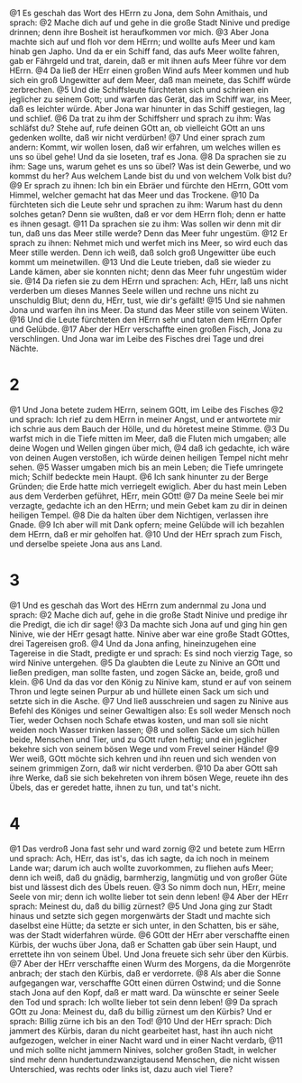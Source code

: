 @1 Es geschah das Wort des HErrn zu Jona, dem Sohn Amithais, und sprach: @2 Mache dich auf und gehe in die große Stadt Ninive und predige drinnen; denn ihre Bosheit ist heraufkommen vor mich. @3 Aber Jona machte sich auf und floh vor dem HErrn; und wollte aufs Meer und kam hinab gen Japho. Und da er ein Schiff fand, das aufs Meer wollte fahren, gab er Fährgeld und trat, darein, daß er mit ihnen aufs Meer führe vor dem HErrn. @4 Da ließ der HErr einen großen Wind aufs Meer kommen und hub sich ein groß Ungewitter auf dem Meer, daß man meinete, das Schiff würde zerbrechen. @5 Und die Schiffsleute fürchteten sich und schrieen ein jeglicher zu seinem Gott; und warfen das Gerät, das im Schiff war, ins Meer, daß es leichter würde. Aber Jona war hinunter in das Schiff gestiegen, lag und schlief. @6 Da trat zu ihm der Schiffsherr und sprach zu ihm: Was schläfst du? Stehe auf, rufe deinen GOtt an, ob vielleicht GOtt an uns gedenken wollte, daß wir nicht verdürben! @7 Und einer sprach zum andern: Kommt, wir wollen losen, daß wir erfahren, um welches willen es uns so übel gehe! Und da sie loseten, traf es Jona. @8 Da sprachen sie zu ihm: Sage uns, warum gehet es uns so übel? Was ist dein Gewerbe, und wo kommst du her? Aus welchem Lande bist du und von welchem Volk bist du? @9 Er sprach zu ihnen: Ich bin ein Ebräer und fürchte den HErrn, GOtt vom Himmel, welcher gemacht hat das Meer und das Trockene. @10 Da fürchteten sich die Leute sehr und sprachen zu ihm: Warum hast du denn solches getan? Denn sie wußten, daß er vor dem HErrn floh; denn er hatte es ihnen gesagt. @11 Da sprachen sie zu ihm: Was sollen wir denn mit dir tun, daß uns das Meer stille werde? Denn das Meer fuhr ungestüm. @12 Er sprach zu ihnen: Nehmet mich und werfet mich ins Meer, so wird euch das Meer stille werden. Denn ich weiß, daß solch groß Ungewitter übe euch kommt um meinetwillen. @13 Und die Leute trieben, daß sie wieder zu Lande kämen, aber sie konnten nicht; denn das Meer fuhr ungestüm wider sie. @14 Da riefen sie zu dem HErrn und sprachen: Ach, HErr, laß uns nicht verderben um dieses Mannes Seele willen und rechne uns nicht zu unschuldig Blut; denn du, HErr, tust, wie dir's gefällt! @15 Und sie nahmen Jona und warfen ihn ins Meer. Da stund das Meer stille von seinem Wüten. @16 Und die Leute fürchteten den HErrn sehr und taten dem HErrn Opfer und Gelübde. @17 Aber der HErr verschaffte einen großen Fisch, Jona zu verschlingen. Und Jona war im Leibe des Fisches drei Tage und drei Nächte.

# 2
@1 Und Jona betete zudem HErrn, seinem GOtt, im Leibe des Fisches @2 und sprach: Ich rief zu dem HErrn in meiner Angst, und er antwortete mir ich schrie aus dem Bauch der Hölle, und du höretest meine Stimme. @3 Du warfst mich in die Tiefe mitten im Meer, daß die Fluten mich umgaben; alle deine Wogen und Wellen gingen über mich, @4 daß ich gedachte, ich wäre von deinen Augen verstoßen, ich würde deinen heiligen Tempel nicht mehr sehen. @5 Wasser umgaben mich bis an mein Leben; die Tiefe umringete mich; Schilf bedeckte mein Haupt. @6 Ich sank hinunter zu der Berge Gründen; die Erde hatte mich verriegelt ewiglich. Aber du hast mein Leben aus dem Verderben geführet, HErr, mein GOtt! @7 Da meine Seele bei mir verzagte, gedachte ich an den HErrn; und mein Gebet kam zu dir in deinen heiligen Tempel. @8 Die da halten über dem Nichtigen, verlassen ihre Gnade. @9 Ich aber will mit Dank opfern; meine Gelübde will ich bezahlen dem HErrn, daß er mir geholfen hat. @10 Und der HErr sprach zum Fisch, und derselbe speiete Jona aus ans Land.

# 3
@1 Und es geschah das Wort des HErrn zum andernmal zu Jona und sprach: @2 Mache dich auf, gehe in die große Stadt Ninive und predige ihr die Predigt, die ich dir sage! @3 Da machte sich Jona auf und ging hin gen Ninive, wie der HErr gesagt hatte. Ninive aber war eine große Stadt GOttes, drei Tagereisen groß. @4 Und da Jona anfing, hineinzugehen eine Tagereise in die Stadt, predigte er und sprach: Es sind noch vierzig Tage, so wird Ninive untergehen. @5 Da glaubten die Leute zu Ninive an GOtt und ließen predigen, man sollte fasten, und zogen Säcke an, beide, groß und klein. @6 Und da das vor den König zu Ninive kam, stund er auf von seinem Thron und legte seinen Purpur ab und hüllete einen Sack um sich und setzte sich in die Asche. @7 Und ließ ausschreien und sagen zu Ninive aus Befehl des Königes und seiner Gewaltigen also: Es soll weder Mensch noch Tier, weder Ochsen noch Schafe etwas kosten, und man soll sie nicht weiden noch Wasser trinken lassen; @8 und sollen Säcke um sich hüllen beide, Menschen und Tier, und zu GOtt rufen heftig; und ein jeglicher bekehre sich von seinem bösen Wege und vom Frevel seiner Hände! @9 Wer weiß, GOtt möchte sich kehren und ihn reuen und sich wenden von seinem grimmigen Zorn, daß wir nicht verderben. @10 Da aber GOtt sah ihre Werke, daß sie sich bekehreten von ihrem bösen Wege, reuete ihn des Übels, das er geredet hatte, ihnen zu tun, und tat's nicht.

# 4
@1 Das verdroß Jona fast sehr und ward zornig @2 und betete zum HErrn und sprach: Ach, HErr, das ist's, das ich sagte, da ich noch in meinem Lande war; darum ich auch wollte zuvorkommen, zu fliehen aufs Meer; denn ich weiß, daß du gnädig, barmherzig, langmütig und von großer Güte bist und lässest dich des Übels reuen. @3 So nimm doch nun, HErr, meine Seele von mir; denn ich wollte lieber tot sein denn leben! @4 Aber der HErr sprach: Meinest du, daß du billig zürnest? @5 Und Jona ging zur Stadt hinaus und setzte sich gegen morgenwärts der Stadt und machte sich daselbst eine Hütte; da setzte er sich unter, in den Schatten, bis er sähe, was der Stadt widerfahren würde. @6 GOtt der HErr aber verschaffte einen Kürbis, der wuchs über Jona, daß er Schatten gab über sein Haupt, und errettete ihn von seinem Übel. Und Jona freuete sich sehr über den Kürbis. @7 Aber der HErr verschaffte einen Wurm des Morgens, da die Morgenröte anbrach; der stach den Kürbis, daß er verdorrete. @8 Als aber die Sonne aufgegangen war, verschaffte GOtt einen dürren Ostwind; und die Sonne stach Jona auf den Kopf, daß er matt ward. Da wünschte er seiner Seele den Tod und sprach: Ich wollte lieber tot sein denn leben! @9 Da sprach GOtt zu Jona: Meinest du, daß du billig zürnest um den Kürbis? Und er sprach: Billig zürne ich bis an den Tod! @10 Und der HErr sprach: Dich jammert des Kürbis, daran du nicht gearbeitet hast, hast ihn auch nicht aufgezogen, welcher in einer Nacht ward und in einer Nacht verdarb, @11 und mich sollte nicht jammern Ninives, solcher großen Stadt, in welcher sind mehr denn hundertundzwanzigtausend Menschen, die nicht wissen Unterschied, was rechts oder links ist, dazu auch viel Tiere?